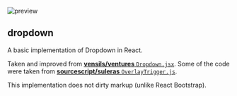 ![preview](preview.png)
## dropdown
A basic implementation of Dropdown in React.

Taken and improved from [**vensils/ventures** `Dropdown.jsx`](https://github.com/srph/vensils-ventures/blob/gh-pages/style/_dropdown.scss). Some of the code were taken from [**sourcescript/suleras** `OverlayTrigger.js`](https://github.com/sourcescript/suleras/blob/master/scripts/components/Tooltip/OverlayTrigger.js#L92).

This implementation does not dirty markup (unlike React Bootstrap).